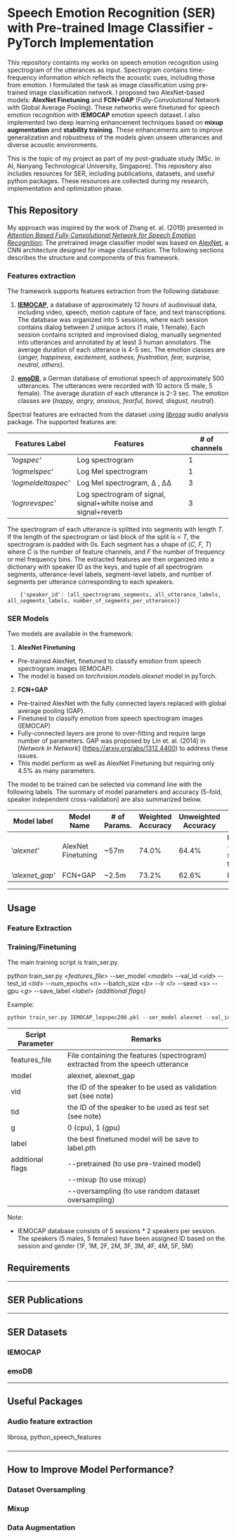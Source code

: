 # Speech Emotion Recognition (SER) with Pre-trained Image Classifier - PyTorch Implementation

This repository containts my works on speech emotion recognition using spectrogram of the utterances as input. Spectrogram contains time-frequency information which reflects the acoustic cues, including those from emotion. I formulated the task as image classification using pre-trained image classification network. I proposed two AlexNet-based models: __AlexNet Finetuning__ and __FCN+GAP__ (Fully-Convolutional Network with Global Average Pooling). These networks were finetuned for speech emotion recognition with __IEMOCAP__ emotion speech dataset. I also implemented two deep learning enhancement techniques based on __mixup augmentation__ and __stability training__. These enhancements aim to improve generalization and robustness of the models given unseen utterances and diverse acoustic environments. 

This is the topic of my project as part of my post-graduate study (MSc. in AI, Nanyang Technological University, Singapore). This repository also includes resources for SER, including publications, datasets, and useful python packages. These resources are collected during my research, implementation and optimization phase. 


## This Repository

My approach was inspired by the work of Zhang et. al. (2019) presented in [*Attention Based Fully Convolutional Network for Speech Emotion Recognition*](https://arxiv.org/abs/1806.01506). The pretrained image classifier model was based on [AlexNet](https://papers.nips.cc/paper/4824-imagenet-classification-with-deep-convolutional-neural-networks.pdf), a CNN architecture designed for image classification. The following sections describes the structure and components of this framework.

### Features extraction

The framework supports features extraction from the following database:

1. [__IEMOCAP__](https://sail.usc.edu/iemocap/), a database of approximately 12 hours of audiovisual data, including video, speech, motion capture of face, and text transcriptions. The database was organized into 5 sessions, where each session contains dialog between 2 unique actors (1 male, 1 female). Each session contains scripted and improvised dialog, manually segmented into utterances and annotated by at least 3 human annotators. The average duration of each utterance is 4-5 sec. The emotion classes are {*anger, happiness, excitement, sadness, frustration, fear, surprise, neutral, others*}.

2. [__emoDB__](http://www.emodb.bilderbar.info/start.html), a German database of emotional speech of approximately 500 utterances. The utterances were recorded with 10 actors (5 male, 5 female). The average duration of each utterance is 2-3 sec. The emotion classes are {*happy, angry, anxious, fearful, bored, disgust, neutral*}.

Spectral features are extracted from the dataset using [*librosa*](https://librosa.org) audio analysis package. The supported features are:

|Features Label|Features|# of channels|
|-----|--------|-------------|
|*'logspec'* |Log spectrogram |1 |
|*'logmelspec'* |Log Mel spectrogram |1 |
|*'logmeldeltaspec'* |Log Mel spectrogram, ∆ , ∆∆ |3 |
|*'lognrevspec'* |Log spectrogram of signal, signal+white noise and signal+reverb |3 |

The spectrogram of each utterance is splitted into segments with length *T*. If the length of the spectrogram or last block of the split is < *T*, the spectrogram is padded with 0s. Each segment has a shape of (*C, F, T*) where *C* is the number of feature channels, and *F* the number of frequency or mel frequency bins. The extracted features are then organized into a dictionary with speaker ID as the keys, and tuple of all spectrogram segments, utterance-level labels, segment-level labels, and number of segments per utterance corresponding to each speakers.

        {'speaker_id': (all_spectrograms_segments, all_utterance_labels, all_segments_labels, number_of_segments_per_utterance)}


### SER Models

Two models are available in the framework:  

1. __AlexNet Finetuning__ 
- Pre-trained AlexNet, finetuned to classify emotion from speech spectrogram images (IEMOCAP). 
- The model is based on *torchvision.models.alexnet* model in pyTorch.

2. __FCN+GAP__
- Pre-trained AlexNet with the fully connected layers replaced with global average pooling (GAP).
- Finetuned to classify emotion from speech spectrogram images (IEMOCAP)
- Fully-connected layers are prone to over-fitting and require large number of parameters. GAP was proposed by Lin et. al. (2014) in [*Network In Network*] (https://arxiv.org/abs/1312.4400) to address these issues.
- This model perform as well as AlexNet Finetuning but requiring only 4.5% as many parameters.


The model to be trained can be selected via command line with the following labels. The summary of model parameters and accuracy (5-fold, speaker independent cross-validation) are also summarized below.

|Model label|Model Name|# of Params.|Weighted Accuracy|Unweighted Accuracy| Model Setting |
|-----------|----------|----------|----------|----------| ----------|
|*'alexnet'*|AlexNet Finetuning| ~57m | 74.0% | 64.4%| baseline + stability training|
|*'alexnet_gap'*|FCN+GAP| ~2.5m | 73.2% | 62.6% | baseline |


------------------------------------
## Usage

### Feature Extraction

### Training/Finetuning
The main training script is train_ser.py.


python train_ser.py <*features_file*> --ser_model <*model*> --val_id <*vid*>
 --test_id <*tid*> --num_epochs <*n*> --batch_size <*b*> --lr <*l*> --seed <*s*> --gpu <*g*> --save_label <*label*> *{additional flags}*
 
 Example:
 
 ```python
python train_ser.py IEMOCAP_logspec200.pkl --ser_model alexnet --val_id 1F --test_id 1M --num_epochs 100 --batch_size 64 --lr 1e-3 --seed 111 --gpu 1 --save_label alexnet_baseline --pretrained --mixup
 ```
 
|Script Parameter|Remarks|
|-----------|----------|
|features_file|File containing the features (spectrogram) extracted from the speech utterance|
|model|alexnet, alexnet_gap|
|vid| the ID of the speaker to be used as validation set (see note)|
|tid| the ID of the speaker to be used as test set (see note)|
|g|0 (cpu), 1 (gpu)|
|label|the best finetuned model will be save to label.pth|
|additional flags|--pretrained (to use pre-trained model)|
| | --mixup (to use mixup)|
| | --oversampling (to use random dataset oversampling)|

Note:
- IEMOCAP database consists of 5 sessions * 2 speakers per session. The speakers (5 males, 5 females) have been assigned ID based on the session and gender {1F, 1M, 2F, 2M, 3F, 3M, 4F, 4M, 5F, 5M}

## Requirements

------------------------------------
## SER Publications


------------------------------------
## SER Datasets

### IEMOCAP

### emoDB

------------------------------------
## Useful Packages

### Audio feature extraction

librosa, python_speech_features

### 

------------------------------------
## How to Improve Model Performance?

### Dataset Oversampling

### Mixup

### Data Augmentation






